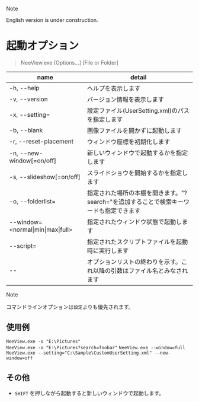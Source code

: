 > [!NOTE]  
> English version is under construction.

# 起動オプション

> NeeView.exe [Options...] [File or Folder]

|name|detail
|----|------
|-h, --help | ヘルプを表示します
|-v, --version | バージョン情報を表示します
|-x, --setting=<string> | 設定ファイル(UserSetting.xml)のパスを指定します
|-b, --blank | 画像ファイルを開かずに起動します
|-r, --reset-placement | ウィンドウ座標を初期化します
|-n, --new-window[=on/off] | 新しいウィンドウで起動するかを指定します
|-s, --slideshow[=on/off] | スライドショウを開始するかを指定します
|-o, --folderlist=<string> | 指定された場所の本棚を開きます。"?search="を追加することで検索キーワードも指定できます
|--window=<normal\|min\|max\|full> | 指定されたウィンドウ状態で起動します
|--script=<string> | 指定されたスクリプトファイルを起動時に実行します
|-- | オプションリストの終わりを示す。これ以降の引数はファイル名とみなされます

> [!NOTE]  
> コマンドラインオプションは`設定`よりも優先されます。

## 使用例

`NeeView.exe -s "E:\Pictures"`  
`NeeView.exe -o "E:\Pictures?search=foobar"`
`NeeView.exe --window=full`  
`NeeView.exe --setting="C:\Sample\CustomUserSetting.xml" --new-window=off`

## その他

* `SHIFT` を押しながら起動すると新しいウィンドウで起動します。

